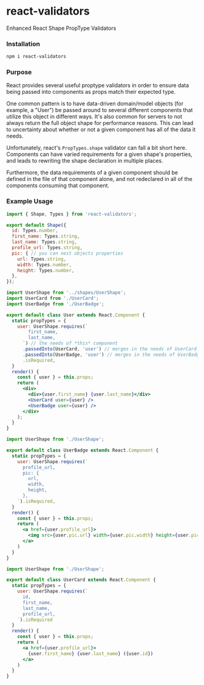 # react-validators
Enhanced React Shape PropType Validators


### Installation

```bash
npm i react-validators
```


### Purpose

React provides several useful proptype validators in order to ensure data being passed into
components as props match their expected type.

One common pattern is to have data-driven domain/model objects (for example, a "User") be passed
around to several different components that utilize this object in different ways. It's also
common for servers to not always return the full object shape for performance reasons. This can
lead to uncertainty about whether or not a given component has all of the data it needs.

Unfortunately, react's `PropTypes.shape` validator can fall a bit short here. Components can have
varied requirements for a given shape's properties, and leads to rewriting the shape declaration
in multiple places.  

Furthermore, the data requirements of a given component should be defined in the file of that
component alone, and not redeclared in all of the components consuming that component.



### Example Usage

```js
import { Shape, Types } from 'react-validators';

export default Shape({
  id: Types.number,
  first_name: Types.string,
  last_name: Types.string,
  profile_url: Types.string,
  pic: { // you can nest objects properties
    url: Types.string,
    width: Types.number,
    height: Types.number,
  },
});
```


```jsx
import UserShape from '../shapes/UserShape';
import UserCard from './UserCard';
import UserBadge from './UserBadge';

export default class User extends React.Component {
  static propTypes = {
    user: UserShape.requires(`
        first_name,
        last_name,
      `) // the needs of *this* component
      .passedInto(UserCard, 'user') // merges in the needs of UserCard
      .passedInto(UserBadge, 'user') // merges in the needs of UserBadge
      .isRequired,
  }
  render() {
    const { user } = this.props;
    return (
      <div>
        <div>{user.first_name} {user.last_name}</div>
        <UserCard user={user} />
        <UserBadge user={user} />
      </div>
    );
  }
}
```

```jsx
import UserShape from './UserShape';

export default class UserBadge extends React.Component {
  static propTypes = {
    user: UserShape.requires(`
      profile_url,
      pic: {
        url,
        width,
        height,
      },
    `).isRequired,
  }
  render() {
    const { user } = this.props;
    return (
      <a href={user.profile_url}>
        <img src={user.pic.url} width={user.pic.width} height={user.pic.height} />
      </a>
    )
  }
}
```


```jsx
import UserShape from './UserShape';

export default class UserCard extends React.Component {
  static propTypes = {
    user: UserShape.requires(`
      id,
      first_name,
      last_name,
      profile_url,
    `).isRequired
  }
  render() {
    const { user } = this.props;
    return (
      <a href={user.profile_url}>
        {user.first_name} {user.last_name} ({user.id})
      </a>
    )
  }
}
```
